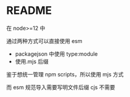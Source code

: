# README

在 node>=12 中

通过两种方式可以直接使用 esm

- packagejson 中使用 type:module
- 使用.mjs 后缀

鉴于想统一管理 npm scripts，所以使用 mjs 方式

而 esm 规范导入需要写明文件后缀
cjs 不需要
